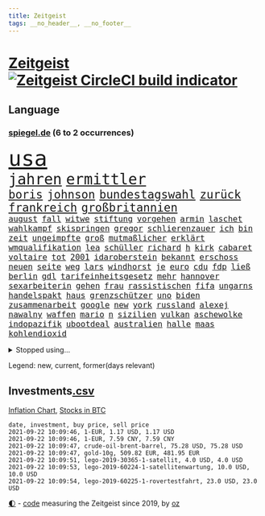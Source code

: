 ```yaml
---
title: Zeitgeist
tags: __no_header__, __no_footer__
---
```


# [Zeitgeist](https://oliz.io/zeitgeist/) [![Zeitgeist CircleCI build indicator](https://circleci.com/gh/ooz/zeitgeist.svg?style=shield)](https://circleci.com/gh/ooz/zeitgeist)

## Language

<h3><a href="https://www.spiegel.de" target="_blank">spiegel.de</a> (6 to 2 occurrences)</h3>
<p style="font-family:monospace">
<span style="font-size:32pt"><a href="news_links.html#usa" class="current">usa</a></span>
<br>
<span style="font-size:22pt"><a href="news_links.html#jahren" class="current">jahren</a></span>
<span style="font-size:22pt"><a href="news_links.html#ermittler" class="current">ermittler</a></span>
<br>
<span style="font-size:17pt"><a href="news_links.html#boris" class="current">boris</a></span>
<span style="font-size:17pt"><a href="news_links.html#johnson" class="current">johnson</a></span>
<span style="font-size:17pt"><a href="news_links.html#bundestagswahl" class="current">bundestagswahl</a></span>
<span style="font-size:17pt"><a href="news_links.html#zurück" class="current">zurück</a></span>
<span style="font-size:17pt"><a href="news_links.html#frankreich" class="current">frankreich</a></span>
<span style="font-size:17pt"><a href="news_links.html#großbritannien" class="current">großbritannien</a></span>
<br>
<span style="font-size:12pt"><a href="news_links.html#august" class="current">august</a></span>
<span style="font-size:12pt"><a href="news_links.html#fall" class="current">fall</a></span>
<span style="font-size:12pt"><a href="news_links.html#witwe" class="current">witwe</a></span>
<span style="font-size:12pt"><a href="news_links.html#stiftung" class="current">stiftung</a></span>
<span style="font-size:12pt"><a href="news_links.html#vorgehen" class="current">vorgehen</a></span>
<span style="font-size:12pt"><a href="news_links.html#armin" class="current">armin</a></span>
<span style="font-size:12pt"><a href="news_links.html#laschet" class="current">laschet</a></span>
<span style="font-size:12pt"><a href="news_links.html#wahlkampf" class="current">wahlkampf</a></span>
<span style="font-size:12pt"><a href="news_links.html#skispringen" class="new">skispringen</a></span>
<span style="font-size:12pt"><a href="news_links.html#gregor" class="current">gregor</a></span>
<span style="font-size:12pt"><a href="news_links.html#schlierenzauer" class="new">schlierenzauer</a></span>
<span style="font-size:12pt"><a href="news_links.html#ich" class="current">ich</a></span>
<span style="font-size:12pt"><a href="news_links.html#bin" class="current">bin</a></span>
<span style="font-size:12pt"><a href="news_links.html#zeit" class="current">zeit</a></span>
<span style="font-size:12pt"><a href="news_links.html#ungeimpfte" class="current">ungeimpfte</a></span>
<span style="font-size:12pt"><a href="news_links.html#groß" class="current">groß</a></span>
<span style="font-size:12pt"><a href="news_links.html#mutmaßlicher" class="current">mutmaßlicher</a></span>
<span style="font-size:12pt"><a href="news_links.html#erklärt" class="current">erklärt</a></span>
<span style="font-size:12pt"><a href="news_links.html#wmqualifikation" class="current">wmqualifikation</a></span>
<span style="font-size:12pt"><a href="news_links.html#lea" class="new">lea</a></span>
<span style="font-size:12pt"><a href="news_links.html#schüller" class="new">schüller</a></span>
<span style="font-size:12pt"><a href="news_links.html#richard" class="current">richard</a></span>
<span style="font-size:12pt"><a href="news_links.html#h" class="current">h</a></span>
<span style="font-size:12pt"><a href="news_links.html#kirk" class="current">kirk</a></span>
<span style="font-size:12pt"><a href="news_links.html#cabaret" class="new">cabaret</a></span>
<span style="font-size:12pt"><a href="news_links.html#voltaire" class="new">voltaire</a></span>
<span style="font-size:12pt"><a href="news_links.html#tot" class="current">tot</a></span>
<span style="font-size:12pt"><a href="news_links.html#2001" class="current">2001</a></span>
<span style="font-size:12pt"><a href="news_links.html#idaroberstein" class="new">idaroberstein</a></span>
<span style="font-size:12pt"><a href="news_links.html#bekannt" class="current">bekannt</a></span>
<span style="font-size:12pt"><a href="news_links.html#erschoss" class="current">erschoss</a></span>
<span style="font-size:12pt"><a href="news_links.html#neuen" class="current">neuen</a></span>
<span style="font-size:12pt"><a href="news_links.html#seite" class="current">seite</a></span>
<span style="font-size:12pt"><a href="news_links.html#weg" class="current">weg</a></span>
<span style="font-size:12pt"><a href="news_links.html#lars" class="current">lars</a></span>
<span style="font-size:12pt"><a href="news_links.html#windhorst" class="current">windhorst</a></span>
<span style="font-size:12pt"><a href="news_links.html#je" class="current">je</a></span>
<span style="font-size:12pt"><a href="news_links.html#euro" class="current">euro</a></span>
<span style="font-size:12pt"><a href="news_links.html#cdu" class="current">cdu</a></span>
<span style="font-size:12pt"><a href="news_links.html#fdp" class="current">fdp</a></span>
<span style="font-size:12pt"><a href="news_links.html#ließ" class="current">ließ</a></span>
<span style="font-size:12pt"><a href="news_links.html#berlin" class="current">berlin</a></span>
<span style="font-size:12pt"><a href="news_links.html#gdl" class="current">gdl</a></span>
<span style="font-size:12pt"><a href="news_links.html#tarifeinheitsgesetz" class="current">tarifeinheitsgesetz</a></span>
<span style="font-size:12pt"><a href="news_links.html#mehr" class="current">mehr</a></span>
<span style="font-size:12pt"><a href="news_links.html#hannover" class="current">hannover</a></span>
<span style="font-size:12pt"><a href="news_links.html#sexarbeiterin" class="new">sexarbeiterin</a></span>
<span style="font-size:12pt"><a href="news_links.html#gehen" class="current">gehen</a></span>
<span style="font-size:12pt"><a href="news_links.html#frau" class="current">frau</a></span>
<span style="font-size:12pt"><a href="news_links.html#rassistischen" class="current">rassistischen</a></span>
<span style="font-size:12pt"><a href="news_links.html#fifa" class="current">fifa</a></span>
<span style="font-size:12pt"><a href="news_links.html#ungarns" class="current">ungarns</a></span>
<span style="font-size:12pt"><a href="news_links.html#handelspakt" class="new">handelspakt</a></span>
<span style="font-size:12pt"><a href="news_links.html#haus" class="current">haus</a></span>
<span style="font-size:12pt"><a href="news_links.html#grenzschützer" class="new">grenzschützer</a></span>
<span style="font-size:12pt"><a href="news_links.html#uno" class="current">uno</a></span>
<span style="font-size:12pt"><a href="news_links.html#biden" class="current">biden</a></span>
<span style="font-size:12pt"><a href="news_links.html#zusammenarbeit" class="current">zusammenarbeit</a></span>
<span style="font-size:12pt"><a href="news_links.html#google" class="current">google</a></span>
<span style="font-size:12pt"><a href="news_links.html#new" class="current">new</a></span>
<span style="font-size:12pt"><a href="news_links.html#york" class="current">york</a></span>
<span style="font-size:12pt"><a href="news_links.html#russland" class="current">russland</a></span>
<span style="font-size:12pt"><a href="news_links.html#alexej" class="current">alexej</a></span>
<span style="font-size:12pt"><a href="news_links.html#nawalny" class="current">nawalny</a></span>
<span style="font-size:12pt"><a href="news_links.html#waffen" class="current">waffen</a></span>
<span style="font-size:12pt"><a href="news_links.html#mario" class="current">mario</a></span>
<span style="font-size:12pt"><a href="news_links.html#n" class="current">n</a></span>
<span style="font-size:12pt"><a href="news_links.html#sizilien" class="current">sizilien</a></span>
<span style="font-size:12pt"><a href="news_links.html#vulkan" class="current">vulkan</a></span>
<span style="font-size:12pt"><a href="news_links.html#aschewolke" class="current">aschewolke</a></span>
<span style="font-size:12pt"><a href="news_links.html#indopazifik" class="new">indopazifik</a></span>
<span style="font-size:12pt"><a href="news_links.html#ubootdeal" class="new">ubootdeal</a></span>
<span style="font-size:12pt"><a href="news_links.html#australien" class="current">australien</a></span>
<span style="font-size:12pt"><a href="news_links.html#halle" class="current">halle</a></span>
<span style="font-size:12pt"><a href="news_links.html#maas" class="current">maas</a></span>
<span style="font-size:12pt"><a href="news_links.html#kohlendioxid" class="current">kohlendioxid</a></span>
</p>
<details>
<summary>Stopped using...</summary>
<p class="former" style="font-size:12pt">
inter(335) james(335) ungewöhnlicher(335) vergewaltigt(334) geholfen(333) geschichten(333) handeln(333) strafmaßnahmen(333) strand(333) worten(333) arbeitete(332) erneuter(332) gehackt(332) muster(332) reul(332) sänger(332) and(331) aufnahmen(331) minderheit(331) passanten(331) unmut(331) akt(330) ankommt(330) augenzeugen(330) ber(330) beschleunigen(330) breit(330) größtes(330) material(330) patienten(330) prüfung(330) sonne(330) spieltag(330) teheran(330) verfilmt(330) verschiedene(330) vielerorts(330) zug(330) zuversicht(330) äußern(330) abends(329) bekannte(329) covid19patienten(329) elfmeter(329) flieht(329) geschaffen(329) gewaltsam(329) ikone(329) kandidat(329) kritische(329) lukaschenkos(329) mainz(329) profi(329) subventionen(329) ärzten(329) 2024(328) alex(328) angemessen(328) angespannt(328) bezeichnet(328) desaster(328) ehren(328) eingestuft(328) entwurf(328) erziehung(328) flüchtlingscamp(328) freiburg(328) kündigen(328) pannen(328) richten(328) sc(328) stoßen(328) tobt(328) umso(328) versagt(328) wege(328) aktuell(327) andré(327) coronafällen(327) ecuador(327) erteilt(327) genannt(327) roboter(327) schwedische(327) seltener(327) tatverdächtige(327) terrormiliz(327) ulm(327) coronaausbruch(326) demokratie(326) einstellen(326) erinnerungen(326) gewaltig(326) innenministerium(326) irgendwann(326) kurve(326) lagern(326) nachfolgerin(326) nachruf(326) teslachef(326) verdiente(326) übergriffe(326) for(325) forderte(325) geheimnis(325) gesundheitlichen(325) herkunft(325) islamistischen(325) kauf(325) konflikte(325) miteinander(325) schwersten(325) steigender(325) stoppt(325) streicht(325) stück(325) verbreitet(325) verstöße(325) abgang(324) besetzung(324) dosen(324) ertragen(324) gemeinden(324) r(324) rafael(324) republikanische(324) ring(324) schließlich(324) schüssen(324) tausenden(324) treibt(324) verzweiflung(324) zeitalter(324) amtszeit(323) haltung(323) internen(323) locken(323) nadal(323) verlängern(323) villa(323) vorjahr(323) 3(322) 7(322) absturz(322) aufbruch(322) auslöser(322) bundesligavorschau(322) design(322) entwickelt(322) fanexperten(322) geteilt(322) herausforderer(322) juni(322) lastwagen(322) massiven(322) mauer(322) mütter(322) normalen(322) opfers(322) power(322) tippen(322) toren(322) verspielt(322) weitergegeben(322) zahlung(322) besserung(321) kriterien(321) mitgeteilt(321) petra(321) vorm(321) aufklären(320) auftrag(320) bad(320) italienischen(320) kochen(320) lagen(320) moskaus(320) sports(320) standen(320) veröffentlichte(320) werbung(320) 29(319) bestes(319) bus(319) erschweren(319) freundschaft(319) katastrophale(319) nachspiel(319) offizielle(319) profitierte(319) streitkräfte(319) wolf(319) 48(318) ermordeten(318) milde(318) nicola(318) pünktlich(318) rechtlich(318) roger(318) schriftstellerin(318) sendet(318) überlebende(318) arbeitsminister(317) autoindustrie(317) beteiligung(317) franzose(317) hürden(317) thiem(317) vaters(317) venezuela(317) wehrte(317) befreit(316) game(316) porsche(316) symptome(316) weckt(316) abgehört(315) belegen(315) einreise(315) konjunktur(315) möglichst(315) schlimmste(315) schwerem(315) terroristischen(315) verurteilen(315) 32jährige(314) erfunden(314) freiwillige(314) kevin(314) zeugin(314) auslösen(313) ewig(313) feld(313) gefälschte(313) organisiert(313) todesopfer(313) emissionen(312) federer(312) geschieht(312) goldenen(312) hotels(312) signalisiert(312) stiegen(312) verzweifelten(312) wahlrechtsreform(312) wiederholen(312) überstanden(312) datenanalyse(311) erfinder(311) erweitert(311) fit(311) half(311) luca(311) patient(311) schief(311) schloss(311) verschiedenen(311) baustelle(310) belege(310) motiv(310) olympische(310) zurückhaltend(310) besitz(309) eingreifen(309) glaubwürdigkeit(309) halb(309) motor(309) möchten(309) nachgewiesen(309) privat(309) abouchaker(308) arafat(308) strände(308) text(308) versagen(308) bedingt(307) beschossen(307) brechen(307) tvserie(307) auflagen(306) falscher(306) höhen(306) premierministers(306) reichsten(306) tiefen(306) gästen(305) konsum(305) näher(305) 54(304) diversität(304) finnland(304) mülheim(304) auffällig(303) begangen(303) brennt(303) erkranken(303) sachsens(303) einig(302) empfehlung(302) letztes(302) orten(302) parallelen(302) reduzieren(302) fußballem(301) fürth(301) greuther(301) legende(301) nationalteam(301) popstar(301) sturgeon(301) sydney(301) wusste(301) überfahren(301) america(300) jeff(300) schockiert(300) natürlich(299) präsenz(299) stress(299) ministerien(298) vermeintlich(298) benötigen(297) chats(297) dachten(297) wrack(297) aufgabe(296) explodierte(295) unterschrieben(295) rutschte(294) training(294) wütende(294) herausfinden(293) hinterlässt(292) flächen(291) künstliche(291) teilt(291) unmittelbar(291) fusion(290) gerichte(290) bedienen(289) coronaeinschränkungen(289) jadon(289) lebensgefährlich(289) mutation(289) trauma(289) tyson(288) wertvolle(288) einblick(287) schmerz(287) smartphones(287) kanal(286) seuche(285) bezos(284) gates(284) gehabt(284) lehrkräfte(283) a7(281) guatemala(281) bruno(280) kriegsverbrechen(280) totschlags(280) beherrschen(279) bundesverfassungsgerichts(279) divers(279) hongkongs(279) jason(278) personalie(277) rechtskräftig(277) unterstützte(277) prägte(275) unicef(274) vakzinen(274) drohne(272) vermisster(271) cdu/csu(267) schusswechsel(266) popsängerin(264) protestierende(263) sancho(262) impfzentren(261) flüchteten(260) last(260) 32jährigen(259) querdenkern(259) beharrt(258) beschafft(257) erben(257) bundesagentur(256) prominenter(256) ausweg(255) berührt(253) merklich(252) sachen(251) spitzengespräch(249) dankt(248) hackern(248) usamerikanischen(245) coronamutation(243) einsatzkräften(242) ereignet(242) gefährdete(242) aussetzen(241) uskapitol(241) londons(240) marie(239) motivation(238) spritze(237) befanden(236) singt(234) übers(234) absetzen(231) stationiert(231) israelis(230) nachrichtenagentur(230) schlüssel(230) verstoß(229) irgendwie(228) enkel(222) jagt(222) räumte(222) höhenflug(221) testpflicht(219) englischer(217) sehe(217) diagnose(216) schwimmer(216) 750(215) franken(214) behält(213) pommes(213) verheißt(213) geheimen(211) verleumdung(210) horten(208) kremlchef(206) camper(203) großstadt(203) student(203) sylt(203) überragenden(203) bekannter(201) winzer(200) falschaussagen(199) radio(199) hilton(198) passagier(198) belästigt(195) finanzamt(194) hubert(194) meistertitel(194) teuersten(194) bahnverkehr(193) plagen(193) seen(193) aufgebrochen(192) ausländischer(190) inszenierte(190) kryptowährungen(190) repressionen(190) übergangsregierung(190) herren(188) konkreter(188) helikopter(186) medaille(186) solidarisieren(185) staatsfernsehen(185) dom(184) geschäftsmodell(184) objekte(184) recherche(184) stamm(183) millionenstrafe(182) egoismus(181) relevant(181) beschwert(180) zeugenstand(180) bürgerrechtler(178) nachsehen(178) sonnigen(178) emilia(175) obhut(175) gewicht(174) orte(174) verletzter(174) fähigkeit(173) missbrauchsvorwürfen(173) email(172) schwerin(171) alben(170) begleitete(170) paaren(170) bundeswehrsoldat(169) teilnehmenden(169) bestsellerautor(168) pilotprojekt(168) tierschützer(167) südwesten(164) geheiratet(163) bildzeitung(161) bälle(161) untermauert(161) impfpässe(160) 15jähriger(159) koalitionsoptionen(159) steuerzahler(158) gerd(157) gesetzlich(155) 22jähriger(154) kartellamt(153) rumänien(152) gastgewerbe(151) raymond(150) draht(149) wochenrückblick(147) reis(146) erspart(145) forciert(145) belegschaft(144) gespült(144) entmachtete(143) reisenden(143) überführt(143) verlag(141) thrones(140) stammspieler(139) anbau(138) sozialwohnungen(138) dmx(137) labourpartei(136) natogeneralsekretär(136) tempolimit(136) airline(134) pyrotechnik(134) berlinneukölln(133) ozean(133) aussteigen(131) bildtv(131) erstimpfungen(131) fernsehsender(131) testspiel(130) fußballstar(128) wohnungsmarkt(128) android(127) streikt(127) eiltempo(124) schossen(124) erobern(123) ökopartei(122) forschungsinstituts(121) vertraut(119) langjährigen(117) übereilt(117) close(116) gesprächsbereitschaft(116) bestritt(115) zerschlug(115) galeria(114) japanischen(114) karstadt(114) kaufhof(114) momentan(113) mundnasenschutz(113) spritzte(113) überflüssig(113) besonderes(112) trier(112) verkündete(112) weh(112) blue(111) origin(111) euausland(110) jugendärzte(110) übten(110) 1953(109) rekonstruktion(109) spitzenkandidatur(109) bond(107) grünenkandidatin(107) schwerfällt(107) 32jähriger(106) anfangs(106) badeunfall(106) life(106) pumpt(106) sommerferien(106) blues(105) hingelegt(105) rechtsterroristin(105) 83(103) geknackt(103) hackerangriffs(103) manta(103) 18jährigen(101) akzeptabel(101) festnehmen(101) mangelwirtschaft(100) versperrt(100) amerikanern(99) mögliches(99) steuerflucht(99) vorurteilen(99) 21jährige(98) erpresst(98) polizeikontrolle(98) sensible(98) tennisstar(98) plastik(97) 22jährigen(96) eigner(96) elternteil(96) etappensieg(96) gegend(96) vorgedrungen(96) impfangebot(95) japaner(95) akzeptieren(94) kohlekraftwerke(94) ständigen(94) mallorcas(93) profiklubs(92) ceuta(91) exklave(91) seifert(91) sohns(91) thriller(91) zurückschicken(91) fußballklub(90) lastwagenfahrer(90) zwanzig(90) entsprechendes(89) schwieriges(89) sportgericht(89) verspätungen(89) videoaufnahmen(89) anhaltende(88) draxler(88) niedergestochen(88) vorgang(88) älterer(88) abschneiden(87) bombendrohung(87) eingenommen(87) ernsten(87) geschult(87) individuelle(87) rick(87) 60jähriger(86) dänemarks(86) eingewechselt(86) formel1rennen(86) g7staaten(86) malis(86) altmeister(85) bayerncoach(85) bedingungsloses(85) flohen(85) grundeinkommen(85) impfskeptiker(85) menschenmenge(85) nrwcdu(85) hisbollahchef(84) rettungsarbeiten(84) bezahlten(83) bitteren(83) country(83) linkenbundestagsabgeordnete(83) rasenmäher(83) unterstellt(83) zugriff(83) french(82) pressekonferenzen(82) fassung(81) laune(81) mister(81) offizieller(81) investors(80) lebe(80) syrern(80) tricks(80) dünner(79) kreuzbandriss(79) morden(79) angeschossen(78) begünstigen(78) amazonasregenwald(77) brentford(77) milliardenbetrag(77) raschen(77) todesurteil(77) träumt(77) carlo(76) drehbücher(76) sowieso(76) ansteckender(75) fehle(75) malaysischen(75) nokia(75) unterlaufen(75) unwettern(75) wim(75) zugänge(75) a24(74) jacht(74) kühnert(74) raste(74) scheele(74) zugausfälle(74) ähnliches(74) formiert(73) homophober(73) kleidung(73) parkplatz(73) anhaltender(72) aufatmen(72) befragung(72) bundestrainerin(72) ifoumfrage(72) linkenabgeordneten(72) poesie(72) umweltschäden(72) analysieren(71) atommüll(71) aufzunehmen(71) dienste(71) eintrittsalter(71) gewittern(71) hague(71) stabilität(71) töchter(71) bauern(70) eingemischt(70) furchtbar(70) machtübergabe(70) schalten(70) wasserknappheit(70) clarke(69) coronaausbrüchen(69) erstattungen(69) psychologische(69) rechtsstaatlichkeit(69) wembleystadion(69) biss(68) einstiger(68) erhöhte(67) gefährliches(67) militärflugzeug(67) morgens(67) sarajevo(67) topverdiener(67) hilfsgelder(66) schob(66) sek(66) traditionsverein(66) adac(65) begegnungen(65) 16000(64) abgehängt(64) loszuwerden(64) o(64) sardinien(64) schlingern(64) überraschungsteam(64) abzuziehen(63) gefundenen(63) lernfähig(63) lucas(63) diktatoren(62) feldzug(62) antisemitisch(61) onlineriesen(61) ruckelig(61) schande(61) vereinbarte(61) zuließen(61) befassen(60) erschreckend(60) geschichtepodcast(60) lkwunfall(60) segelflugzeugs(60) 2005(59) depp(59) entstehung(59) müht(59) pogba(59) exministerpräsident(58) freigesprochen(58) helferin(58) hitzewelle(58) mauerbau(58) verhör(58) 70jährigen(57) ki(57) miesen(57) schwulen(57) vierter(57) white(57) ausgerückt(56) fehlendem(56) quarantäneregeln(56) unterrichten(56) usbundesstaats(56) widersacher(56) bekennt(55) entwicklungsminister(55) erinnerte(55) erwähnt(55) furcht(55) innenministeriums(55) konvoi(55) machbar(55) unerwähnt(55) eröffnen(54) gewalttaten(54) thronfolge(54) 1993(53) ausgabe(53) rezepte(53) bahnfahrer(52) brillierte(52) hilfsorganisation(52) spears'(52) dschihad(51) racheakten(51) schwelle(51) startbahn(51) at(50) fallschirmspringer(50) rar(50) australischen(49) bessert(49) gleichgeschlechtliche(49) heftiges(49) schwager(49) stilkritik(49) aktienpakets(48) halterin(48) hitzetote(48) suchtrupps(48) unwetterwarnung(48) 82jährige(47) autozulieferer(47) bundesstraße(47) dark(47) hella(47) phuket(47) thailands(47) aiwanger(46) bamf(46) erahnen(46) erklärt's(46) moskauer(46) traute(46) festgehalten(45) geldstrafen(45) lebenswerk(45) löschflugzeuge(45) propagandasender(45) rt(45) ankündigungen(44) baden(44) bestritten(44) dauereinsatz(44) gigafactory(44) klimaschäden(44) milliardenkosten(44) geübt(43) komplizierten(43) lodern(43) vergewaltigungen(43) vries(43) begegnen(42) bergungsarbeiten(42) leichenfunde(42) marcus(42) tipp(42) army(41) booten(41) führten(41) kürzen(41) meeting(41) zerwürfnis(41) überflutet(41) machthabern(40) marschieren(40) parlamentarischer(40) talibanvormarsch(40) traditionellen(40) überfährt(40) grotian(39) verfehlte(39) abgetaucht(38) bewerfen(38) bezirksamt(38) boykottiert(38) kamtschatka(38) krisenstab(38) skrupellos(38) 1206(37) 67(37) abschiebungen(37) alleingang(37) anderson(37) mountain(37) rette(37) usunternehmen(37) amazongründer(36) brandenburgische(36) errichtung(36) radikalislamisten(36) rasch(36) thiel(36) waschen(36) familienmitglied(35) karibikstaat(35) karrierecoach(35) landsleute(35) lästert(35) perfekten(35) warnstufe(35) bloggerin(34) duschen(34) feuerwehreinsätzen(34) provinzhauptstädte(34) trockenheit(34) unterzugehen(34) zehnte(34) bemerkenswerter(33) fotografie(33) mitgerissen(33) oberbayern(33) plünderungen(33) zehntausenden(33) terrorgruppen(32) archäologen(31) flutwelle(31) halbleitern(31) halfen(31) kurse(31) provinzen(31) unterscheiden(31) vorgezogenen(31) wohnwagen(31) abwärtstrend(30) aufzutreten(30) bloom(30) fabio(30) impfzahlen(30) jakobsen(30) kräftiges(30) einzelzeitfahren(29) harmlose(29) landeten(29) rauch(29) unbürokratisch(29) verschobenen(29) warnsystem(29) anstatt(28) bahnkunden(28) durchbrüche(28) garage(28) jahrhundertflut(28) prioritäten(28) einzusetzen(27) grütters(27) kulturstaatsministerin(27) präsidentenpalast(27) reisebus(27) festgelegt(26) notfall(26) rechner(26) rücksichtslos(26) ungenau(26) tiefsten(25) warenhauskonzern(25) widmen(25) angelo(24) besitzen(24) immobilienmarkt(24) konzerns(24) positiver(24) russischem(24) schmackhaft(24) umfragewerten(24) ernannt(23) flugplatz(23) tiergarten(23) bahnübergang(22) beschützt(22) bestzeit(22) busunfall(22) datenbank(22) dörfer(22) schwebt(22) sturzfluten(22) trocknen(22) verbannt(22) cduchefs(21) gründete(21) missbrauchsvorwürfe(21) monika(21) netzwerke(21) polizeischutz(21) trauernden(21) veröffentlichen(21) elfenbeinküste(20) zdfsommerinterview(20) überarbeitet(20) badegast(19) handballer(19) silbermedaille(19) vermehren(19) vibrionen(19) abzustoßen(18) afghaninnen(18) patzte(18) populär(18) starttermin(18) ali(17) bedrohungslage(17) anlässlich(16) gegensteuern(16) rückkehrer(16) sportarten(16) abwesenheit(15) bibliothek(15) endlose(15) erbeutete(15) fields(15) intensive(15) ravensburg(15) rollende(15) —(15) ansehen(14) drogeneinfluss(14) hochrisikogebiet(14) händlern(14) stur(14) vermittelt(14) absoluter(13) aigner(13) ankommen(13) funktionen(13) impfangebote(13) insolvenzantragspflicht(13) kims(13) straßenverkehrsordnung(13) urlauberin(13) 35jähriger(12) antje(12) argwohn(12) autobombe(12) ei(12) hochrangiges(12) kelly(12) schauer(12) diejenigen(11) kargen(11) plante(11) tvansprache(11)
</p>
</details>
<p>Legend: <span class="new">new</span>, <span class="current">current</span>, <span class="former">former(days relevant)</span></p>

## Investments[.csv](investments.csv)

[Inflation Chart](https://inflationchart.com),
[Stocks in BTC](https://stonksinbtc.xyz/)

```
date, investment, buy price, sell price
2021-09-22 10:09:46, 1-EUR, 1.17 USD, 1.17 USD
2021-09-22 10:09:46, 1-EUR, 7.59 CNY, 7.59 CNY
2021-09-22 10:09:47, crude-oil-brent-barrel, 75.28 USD, 75.28 USD
2021-09-22 10:09:47, gold-10g, 509.82 EUR, 481.95 EUR
2021-09-22 10:09:51, lego-2019-30365-1-satellit, 4.0 USD, 4.0 USD
2021-09-22 10:09:53, lego-2019-60224-1-satellitenwartung, 10.0 USD, 10.0 USD
2021-09-22 10:09:54, lego-2019-60225-1-rovertestfahrt, 23.0 USD, 23.0 USD
```

<footer>
<a href="javascript:toggleTheme()" class="nav">🌓</a>
- <a href="https://github.com/ooz/zeitgeist">code</a> measuring the Zeitgeist since 2019, by <a href="https://oliz.io">oz</a>
</footer>
